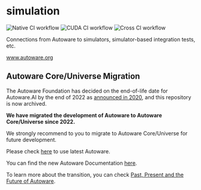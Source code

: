 # simulation

![Native CI workflow](https://github.com/Autoware-AI/simulation/workflows/Native%20CI%20workflow/badge.svg) ![CUDA CI workflow](https://github.com/Autoware-AI/simulation/workflows/CUDA%20CI%20workflow/badge.svg) ![Cross CI workflow](https://github.com/Autoware-AI/simulation/workflows/Cross%20CI%20workflow/badge.svg)

Connections from Autoware to simulators, simulator-based integration tests, etc.

www.autoware.org

## Autoware Core/Universe Migration

The Autoware Foundation has decided on the end-of-life date for Autoware.AI by the end of 2022 as [announced in 2020](https://discourse.ros.org/t/end-of-life-dates-for-autoware-ai/13750), and this repository is now archived.

**We have migrated the development of Autoware to Autoware Core/Universe since 2022.**

We strongly recommend to you to migrate to Autoware Core/Universe for future development.

Please check [here](https://github.com/autowarefoundation/autoware) to use latest Autoware.

You can find the new Autoware Documentation [here](https://autowarefoundation.github.io/autoware-documentation/main/).

To learn more about the transition, you can check [Past, Present and the Future of Autoware](https://www.autoware.org/post/past-present-and-the-future-of-autoware).
